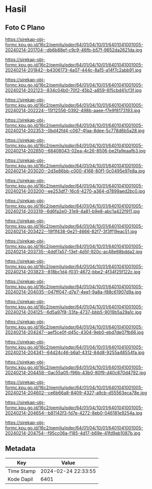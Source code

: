 # Hasil

## Foto C Plano

https://sirekap-obj-formc.kpu.go.id/16c2/pemilu/pdpr/64/01/04/10/01/6401041001005-20240214-201704--db6b88ef-c9c9-46fb-b57f-9852da2621da.jpg

https://sirekap-obj-formc.kpu.go.id/16c2/pemilu/pdpr/64/01/04/10/01/6401041001005-20240214-201842--b4306173-4a07-444c-8a15-a14f7c2abb91.jpg

https://sirekap-obj-formc.kpu.go.id/16c2/pemilu/pdpr/64/01/04/10/01/6401041001005-20240214-202123--834c04b0-70f2-45b2-a859-6f5cbd41cf3f.jpg

https://sirekap-obj-formc.kpu.go.id/16c2/pemilu/pdpr/64/01/04/10/01/6401041001005-20240214-202224--15f12556-0392-498b-aaee-f7e9f8173193.jpg

https://sirekap-obj-formc.kpu.go.id/16c2/pemilu/pdpr/64/01/04/10/01/6401041001005-20240214-202353--0bd42fd4-c067-4faa-8dee-5c778d6b5a28.jpg

https://sirekap-obj-formc.kpu.go.id/16c2/pemilu/pdpr/64/01/04/10/01/6401041001005-20240214-202850--68408043-02ea-4c26-8506-be2fa9eaafb3.jpg

https://sirekap-obj-formc.kpu.go.id/16c2/pemilu/pdpr/64/01/04/10/01/6401041001005-20240214-203020--2d3e86bb-c000-4168-80f1-0c0495e97e8a.jpg

https://sirekap-obj-formc.kpu.go.id/16c2/pemilu/pdpr/64/01/04/10/01/6401041001005-20240214-203200--ee253df7-16c6-4270-a364-d7899aed2bc0.jpg

https://sirekap-obj-formc.kpu.go.id/16c2/pemilu/pdpr/64/01/04/10/01/6401041001005-20240214-203319--6d6fa2e0-31e9-4a81-b9e8-abc1a422f911.jpg

https://sirekap-obj-formc.kpu.go.id/16c2/pemilu/pdpr/64/01/04/10/01/6401041001005-20240214-203422--19f1f438-0e21-4666-82f7-3f3ff19eac51.jpg

https://sirekap-obj-formc.kpu.go.id/16c2/pemilu/pdpr/64/01/04/10/01/6401041001005-20240214-203735--4ddf7a57-13ef-4d5f-920c-ac48e68bdda2.jpg

https://sirekap-obj-formc.kpu.go.id/16c2/pemilu/pdpr/64/01/04/10/01/6401041001005-20240214-203823--818bc1d4-f031-4672-bbe2-4f34f25f122c.jpg

https://sirekap-obj-formc.kpu.go.id/16c2/pemilu/pdpr/64/01/04/10/01/6401041001005-20240214-204035--047ff047-d7e7-4ee1-9a8a-f88c61907d9a.jpg

https://sirekap-obj-formc.kpu.go.id/16c2/pemilu/pdpr/64/01/04/10/01/6401041001005-20240214-204125--6d5a97f8-33fa-4737-bbb5-9019b5a29a1c.jpg

https://sirekap-obj-formc.kpu.go.id/16c2/pemilu/pdpr/64/01/04/10/01/6401041001005-20240214-204247--aef5ce0f-d45c-4304-9eb0-ebd7de07fb66.jpg

https://sirekap-obj-formc.kpu.go.id/16c2/pemilu/pdpr/64/01/04/10/01/6401041001005-20240214-204341--64d24c46-b6a1-4312-84d8-9255a48554fa.jpg

https://sirekap-obj-formc.kpu.go.id/16c2/pemilu/pdpr/64/01/04/10/01/6401041001005-20240214-204458--0ac55a05-f96b-43b0-80f9-d40c670d4792.jpg

https://sirekap-obj-formc.kpu.go.id/16c2/pemilu/pdpr/64/01/04/10/01/6401041001005-20240214-204602--ce6b66a8-8409-4327-a9cb-d55563eca78e.jpg

https://sirekap-obj-formc.kpu.go.id/16c2/pemilu/pdpr/64/01/04/10/01/6401041001005-20240214-204654--b81142f3-fd7e-4272-8eb0-046181e9254a.jpg

https://sirekap-obj-formc.kpu.go.id/16c2/pemilu/pdpr/64/01/04/10/01/6401041001005-20240214-204754--f95cc06a-f185-4d17-b69e-41fd9ab1087b.jpg


## Metadata

| Key        | Value               |
| ---------- | ------------------- |
| Time Stamp | 2024-02-24 22:33:55 |
| Kode Dapil | 6401                |



